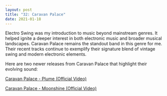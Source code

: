 ```yaml
---
layout: post
title: "32: Caravan Palace"
date: 2021-01-18
---
```


Electro Swing was my introduction to music beyond mainstream genres. It helped ignite a deeper interest in both electronic music and broader musical landscapes. Caravan Palace remains the standout band in this genre for me. Their recent tracks continue to exemplify their signature blend of vintage swing and modern electronic elements.

Here are two newer releases from Caravan Palace that highlight their evolving sound: 

[Caravan Palace - Plume (Official Video)](https://www.youtube.com/watch?v=LX5ntwkUa48)  

[Caravan Palace - Moonshine (Official Video)](https://www.youtube.com/watch?v=MaeRXppkzdA)  
